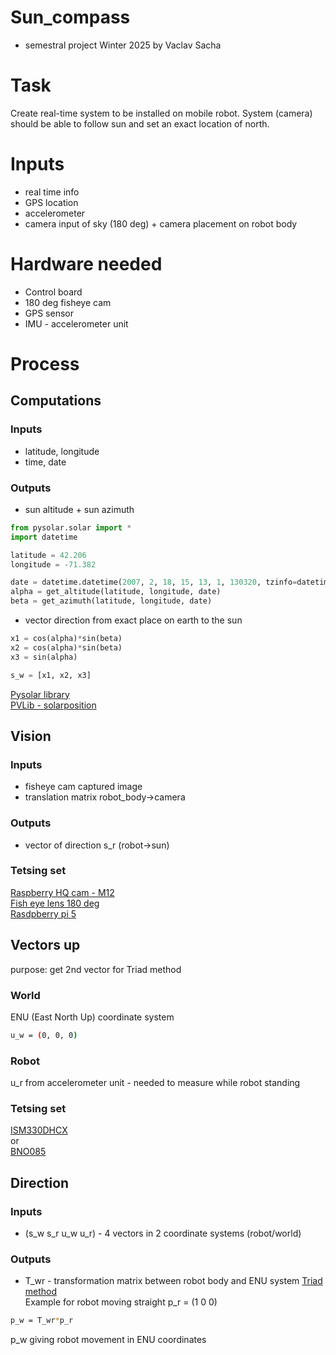 # Sun_compass
- semestral project Winter 2025 by Vaclav Sacha

# Task
Create real-time system to be installed on mobile robot. System (camera) should be able to follow sun and set an exact location of north. 

# Inputs
- real time info
- GPS location
- accelerometer
- camera input of sky (180 deg) + camera placement on robot body

# Hardware needed
- Control board
- 180 deg fisheye cam
- GPS sensor
- IMU - accelerometer unit
# Process
## Computations
### Inputs
- latitude, longitude
- time, date

### Outputs
- sun altitude + sun azimuth 

```python
from pysolar.solar import *
import datetime

latitude = 42.206
longitude = -71.382

date = datetime.datetime(2007, 2, 18, 15, 13, 1, 130320, tzinfo=datetime.timezone.utc)
alpha = get_altitude(latitude, longitude, date)
beta = get_azimuth(latitude, longitude, date)
```
- vector direction from exact place on earth to the sun

```python
x1 = cos(alpha)*sin(beta)
x2 = cos(alpha)*sin(beta)
x3 = sin(alpha)

s_w = [x1, x2, x3]
```

[Pysolar library](https://pysolar.readthedocs.io/en/latest/)<br />
[PVLib - solarposition](https://pvlib-python.readthedocs.io/en/stable/reference/solarposition.html)
## Vision
### Inputs
- fisheye cam captured image
- translation matrix robot_body->camera
### Outputs
- vector of direction s_r (robot->sun)
### Tetsing set
[Raspberry HQ cam - M12](https://rpishop.cz/mipi-kamerove-moduly/5603-raspberry-pi-hq-camera-m12-mount.html?utm_source=google&utm_medium=cpc&utm_campaign=CZ-PMax-Raspberry%20Pi&utm_id=19691368073&gad_source=1&gad_campaignid=19691725348&gbraid=0AAAAApAQKp0wLMGZbLberkrktuDELLmqT&gclid=CjwKCAjw3tzHBhBREiwAlMJoUi85UexceyijH-CBFHmzGrSzuKT_8Cs40828wSok_U4as8vut44m9RoCqgQQAvD_BwE)<br />
[Fish eye lens 180 deg](https://botland.cz/objektivy-fotoaparatu-pro-raspberry-pi/17066-objektiv-fisheye-m12-156-mm-s-adapterem-pro-fotoaparat-raspberry-pi-arducam-ln031-5904422378349.html)<br />
[Rasdpberry pi 5](https://rpishop.cz/raspberry-pi-5/6498-raspberry-pi-5-8gb-ram.html) 

## Vectors up
purpose: get 2nd vector for Triad method
### World
ENU (East North Up) coordinate system
```bash
u_w = (0, 0, 0)
```
### Robot
u_r from accelerometer unit - needed to measure while robot standing

### Tetsing set
[ISM330DHCX](https://botland.cz/9dof-imu-senzory/16458-ism330dhcx-6dof-imu-3osy-akcelerometr-a-gyroskop-adafruit-4502-5904422344528.html)<br />
or <br />
[BNO085](https://botland.cz/9dof-imu-senzory/22113-bno085-9-dof-imu-fusion-breakout-3osy-akcelerometr-gyroskop-a-magnetometr-adafruit-4754.html)
## Direction
### Inputs 
- (s_w s_r u_w u_r) - 4 vectors in 2 coordinate systems (robot/world)
### Outputs
- T_wr - transformation matrix between robot body and ENU system
[Triad method](https://en.wikipedia.org/wiki/Triad_method)<br />
Example for robot moving straight p_r = (1 0 0)
```bash
p_w = T_wr*p_r
```
p_w giving robot movement in ENU coordinates



